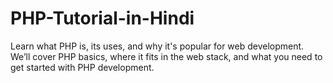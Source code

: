# PHP-Tutorial-in-Hindi
Learn what PHP is, its uses, and why it's popular for web development. We’ll cover PHP basics, where it fits in the web stack, and what you need to get started with PHP development.
